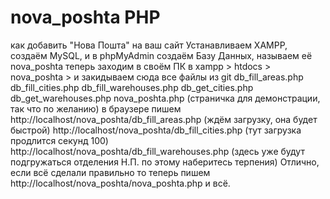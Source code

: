 # nova_poshta PHP
как добавить "Нова Пошта" на ваш сайт 
Устанавливаем XAMPP, создаём MySQL, и в phpMyAdmin создаём Базу Данных, называем её nova_poshta
теперь заходим в своём ПК в  xampp > htdocs >  nova_poshta > и закидываем сюда все файлы из git
db_fill_areas.php
db_fill_cities.php
db_fill_warehouses.php
db_get_cities.php
db_get_warehouses.php
nova_poshta.php (страничка для демонстрации, так что  по желанию) 
в браузере пишем 
http://localhost/nova_poshta/db_fill_areas.php (ждём загрузку, она будет быстрой)
http://localhost/nova_poshta/db_fill_cities.php (тут загрузка продлится секунд 100)
http://localhost/nova_poshta/db_fill_warehouses.php (здесь уже будут подгружаться отделения Н.П. по этому наберитесь терпения)
Отлично, если всё сделали правильно то теперь пишем 
http://localhost/nova_poshta/nova_poshta.php 
и всё.
